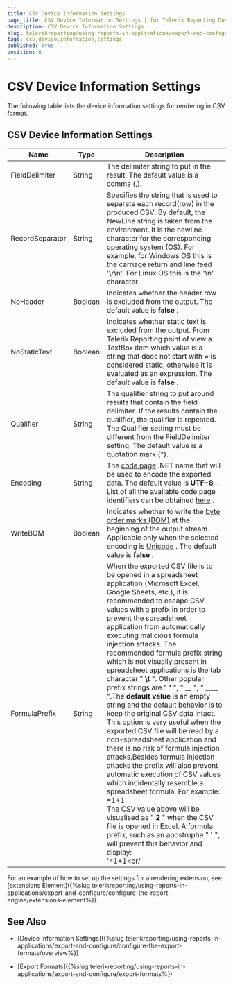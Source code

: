 ```yaml
---
title: CSV Device Information Settings
page_title: CSV Device Information Settings | for Telerik Reporting Documentation
description: CSV Device Information Settings
slug: telerikreporting/using-reports-in-applications/export-and-configure/configure-the-export-formats/csv-device-information-settings
tags: csv,device,information,settings
published: True
position: 6
---
```


# CSV Device Information Settings



The following table lists the device information settings for rendering in CSV format.

## CSV Device Information Settings




| Name | Type | Description |
| ------ | ------ | ------ |
|FieldDelimiter|String|The delimiter string to put in the result. The default value is a comma (,).|
|RecordSeparator|String|Specifies the string that is used to separate each record(row) in the produced CSV.               By default, the NewLine string is taken from the environment. It is the newline character for the corresponding operating system (OS).                For example, for Windows OS this is the carriage return and line feed '\r\n'. For Linux OS this is the '\n' character.|
|NoHeader|Boolean|Indicates whether the header row is excluded from the output. The default value is __false__ .|
|NoStaticText|Boolean|Indicates whether static text is excluded from the output. From Telerik Reporting point of view a TextBox item                 which value is a string that does not start with = is considered static; otherwise it is evaluated as an expression. The default value is __false__ .|
|Qualifier|String|The qualifier string to put around results that contain the field delimiter. If the results contain the qualifier, the qualifier is repeated. The Qualifier setting must be different from the FieldDelimiter setting. The default value is a quotation mark (").|
|Encoding|String|The  [code page](http://msdn.microsoft.com/en-us/library/windows/desktop/dd317752(v=vs.85).aspx) .NET name that will be used to encode the exported data. The default value is __UTF-8__ . List of all the available code page identifiers can be obtained  [here](http://msdn.microsoft.com/en-us/library/windows/desktop/dd317756(v=vs.85).aspx) .|
|WriteBOM|Boolean|Indicates whether to write the  [byte order marks (BOM)](http://msdn.microsoft.com/en-us/library/windows/desktop/dd374101(v=vs.85).aspx) at the beginning of the output stream. Applicable only when the selected encoding is  [Unicode](http://msdn.microsoft.com/en-us/library/windows/desktop/dd374081(v=vs.85).aspx) . The default value is __false__ .|
|FormulaPrefix|String|When the exported CSV file is to be opened in a spreadsheet application (Microsoft Excel, Google Sheets, etc.), it is recommended to escape                 CSV values with a prefix in order to prevent the spreadsheet application from automatically executing malicious formula injection attacks.                 The recommended formula prefix string which is not visually present in spreadsheet applications is the tab character " __\t__ ".                 Other popular prefix strings are " __'__ ", " __\__ ", " ____ ".The __default value__ is an empty string and the default behavior is to keep the original CSV data intact. This option is very useful                 when the exported CSV file will be read by a non-spreadsheet application and there is no risk of formula injection attacks.Besides formula injection attacks the prefix will also prevent automatic execution of CSV values which incidentally resemble a spreadsheet formula.                 For example:<br/>	=1+1<br/>The CSV value above will be visualised as " __2__ " when the CSV file is opened in Excel. A formula prefix, such as an apostrophe                 " __'__ ", will prevent this behavior and display:<br/>	'=1+1<br/|




For an example of how to set up the settings for a rendering extension, see [extensions Element]({%slug telerikreporting/using-reports-in-applications/export-and-configure/configure-the-report-engine/extensions-element%}).         

## See Also


 * [Device Information Settings]({%slug telerikreporting/using-reports-in-applications/export-and-configure/configure-the-export-formats/overview%})

 * [Export Formats]({%slug telerikreporting/using-reports-in-applications/export-and-configure/export-formats%})

